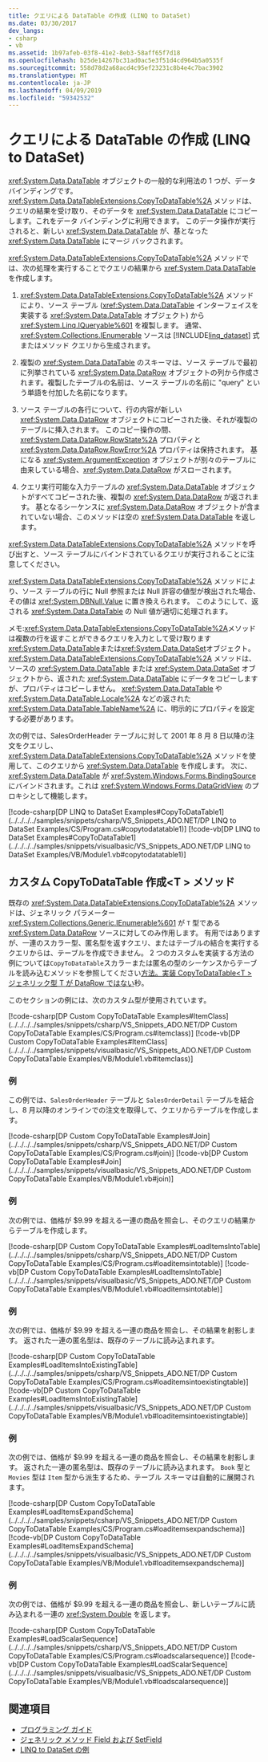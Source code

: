 ```yaml
---
title: クエリによる DataTable の作成 (LINQ to DataSet)
ms.date: 03/30/2017
dev_langs:
- csharp
- vb
ms.assetid: 1b97afeb-03f8-41e2-8eb3-58aff65f7d18
ms.openlocfilehash: b25de14267bc31ad0ac5e3f51d4cd964b5a0535f
ms.sourcegitcommit: 558d78d2a68acd4c95ef23231c8b4e4c7bac3902
ms.translationtype: MT
ms.contentlocale: ja-JP
ms.lasthandoff: 04/09/2019
ms.locfileid: "59342532"
---
```

# <a name="creating-a-datatable-from-a-query-linq-to-dataset"></a>クエリによる DataTable の作成 (LINQ to DataSet)
<xref:System.Data.DataTable> オブジェクトの一般的な利用法の 1 つが、データ バインディングです。 <xref:System.Data.DataTableExtensions.CopyToDataTable%2A> メソッドは、クエリの結果を受け取り、そのデータを <xref:System.Data.DataTable> にコピーします。これをデータ バインディングに利用できます。 このデータ操作が実行されると、新しい <xref:System.Data.DataTable> が、基となった <xref:System.Data.DataTable> にマージ バックされます。  
  
 <xref:System.Data.DataTableExtensions.CopyToDataTable%2A> メソッドでは、次の処理を実行することでクエリの結果から <xref:System.Data.DataTable> を作成します。  
  
1. <xref:System.Data.DataTableExtensions.CopyToDataTable%2A> メソッドにより、ソース テーブル (<xref:System.Data.DataTable> インターフェイスを実装する <xref:System.Data.DataTable> オブジェクト) から <xref:System.Linq.IQueryable%601> を複製します。 通常、<xref:System.Collections.IEnumerable> ソースは [!INCLUDE[linq_dataset](../../../../includes/linq-dataset-md.md)] 式またはメソッド クエリから生成されます。  
  
2. 複製の <xref:System.Data.DataTable> のスキーマは、ソース テーブルで最初に列挙されている <xref:System.Data.DataRow> オブジェクトの列から作成されます。複製したテーブルの名前は、ソース テーブルの名前に "query" という単語を付加した名前になります。  
  
3. ソース テーブルの各行について、行の内容が新しい <xref:System.Data.DataRow> オブジェクトにコピーされた後、それが複製のテーブルに挿入されます。 このコピー操作の間、<xref:System.Data.DataRow.RowState%2A> プロパティと <xref:System.Data.DataRow.RowError%2A> プロパティは保持されます。 基になる <xref:System.ArgumentException> オブジェクトが別々のテーブルに由来している場合、<xref:System.Data.DataRow> がスローされます。  
  
4. クエリ実行可能な入力テーブルの <xref:System.Data.DataTable> オブジェクトがすべてコピーされた後、複製の <xref:System.Data.DataRow> が返されます。 基となるシーケンスに <xref:System.Data.DataRow> オブジェクトが含まれていない場合、このメソッドは空の <xref:System.Data.DataTable> を返します。  
  
 <xref:System.Data.DataTableExtensions.CopyToDataTable%2A> メソッドを呼び出すと、ソース テーブルにバインドされているクエリが実行されることに注意してください。  
  
 <xref:System.Data.DataTableExtensions.CopyToDataTable%2A> メソッドにより、ソース テーブルの行に Null 参照または Null 許容の値型が検出された場合、その値は <xref:System.DBNull.Value> に置き換えられます。 このようにして、返される <xref:System.Data.DataTable> の Null 値が適切に処理されます。  
  
 メモ:<xref:System.Data.DataTableExtensions.CopyToDataTable%2A>メソッドは複数の行を返すことができるクエリを入力として受け取ります<xref:System.Data.DataTable>または<xref:System.Data.DataSet>オブジェクト。 <xref:System.Data.DataTableExtensions.CopyToDataTable%2A> メソッドは、ソースの <xref:System.Data.DataTable> または <xref:System.Data.DataSet> オブジェクトから、返された <xref:System.Data.DataTable> にデータをコピーしますが、プロパティはコピーしません。 <xref:System.Data.DataTable> や <xref:System.Data.DataTable.Locale%2A> などの返された <xref:System.Data.DataTable.TableName%2A> に、明示的にプロパティを設定する必要があります。  
  
 次の例では、SalesOrderHeader テーブルに対して 2001 年 8 月 8 日以降の注文をクエリし、<xref:System.Data.DataTableExtensions.CopyToDataTable%2A> メソッドを使用して、このクエリから <xref:System.Data.DataTable> を作成します。 次に、<xref:System.Data.DataTable> が <xref:System.Windows.Forms.BindingSource> にバインドされます。これは <xref:System.Windows.Forms.DataGridView> のプロキシとして機能します。  
  
 [!code-csharp[DP LINQ to DataSet Examples#CopyToDataTable1](../../../../samples/snippets/csharp/VS_Snippets_ADO.NET/DP LINQ to DataSet Examples/CS/Program.cs#copytodatatable1)]
 [!code-vb[DP LINQ to DataSet Examples#CopyToDataTable1](../../../../samples/snippets/visualbasic/VS_Snippets_ADO.NET/DP LINQ to DataSet Examples/VB/Module1.vb#copytodatatable1)]  
  
## <a name="creating-a-custom-copytodatatablet-method"></a>カスタム CopyToDataTable 作成\<T > メソッド  
 既存の <xref:System.Data.DataTableExtensions.CopyToDataTable%2A> メソッドは、ジェネリック パラメーター <xref:System.Collections.Generic.IEnumerable%601> が `T` 型である <xref:System.Data.DataRow> ソースに対してのみ作用します。 有用ではありますが、一連のスカラー型、匿名型を返すクエリ、またはテーブルの結合を実行するクエリからは、テーブルを作成できません。 2 つのカスタムを実装する方法の例については`CopyToDataTable`スカラーまたは匿名の型のシーケンスからテーブルを読み込むメソッドを参照してください[方法。実装 CopyToDataTable\<T > ジェネリック型 T が DataRow ではない](../../../../docs/framework/data/adonet/implement-copytodatatable-where-type-not-a-datarow.md)秒。  
  
 このセクションの例には、次のカスタム型が使用されています。  
  
 [!code-csharp[DP Custom CopyToDataTable Examples#ItemClass](../../../../samples/snippets/csharp/VS_Snippets_ADO.NET/DP Custom CopyToDataTable Examples/CS/Program.cs#itemclass)]
 [!code-vb[DP Custom CopyToDataTable Examples#ItemClass](../../../../samples/snippets/visualbasic/VS_Snippets_ADO.NET/DP Custom CopyToDataTable Examples/VB/Module1.vb#itemclass)]  
  
### <a name="example"></a>例  
 この例では、`SalesOrderHeader` テーブルと `SalesOrderDetail` テーブルを結合し、8 月以降のオンラインでの注文を取得して、クエリからテーブルを作成します。  
  
 [!code-csharp[DP Custom CopyToDataTable Examples#Join](../../../../samples/snippets/csharp/VS_Snippets_ADO.NET/DP Custom CopyToDataTable Examples/CS/Program.cs#join)]
 [!code-vb[DP Custom CopyToDataTable Examples#Join](../../../../samples/snippets/visualbasic/VS_Snippets_ADO.NET/DP Custom CopyToDataTable Examples/VB/Module1.vb#join)]  
  
### <a name="example"></a>例  
 次の例では、価格が $9.99 を超える一連の商品を照会し、そのクエリの結果からテーブルを作成します。  
  
 [!code-csharp[DP Custom CopyToDataTable Examples#LoadItemsIntoTable](../../../../samples/snippets/csharp/VS_Snippets_ADO.NET/DP Custom CopyToDataTable Examples/CS/Program.cs#loaditemsintotable)]
 [!code-vb[DP Custom CopyToDataTable Examples#LoadItemsIntoTable](../../../../samples/snippets/visualbasic/VS_Snippets_ADO.NET/DP Custom CopyToDataTable Examples/VB/Module1.vb#loaditemsintotable)]  
  
### <a name="example"></a>例  
 次の例では、価格が $9.99 を超える一連の商品を照会し、その結果を射影します。 返された一連の匿名型は、既存のテーブルに読み込まれます。  
  
 [!code-csharp[DP Custom CopyToDataTable Examples#LoadItemsIntoExistingTable](../../../../samples/snippets/csharp/VS_Snippets_ADO.NET/DP Custom CopyToDataTable Examples/CS/Program.cs#loaditemsintoexistingtable)]
 [!code-vb[DP Custom CopyToDataTable Examples#LoadItemsIntoExistingTable](../../../../samples/snippets/visualbasic/VS_Snippets_ADO.NET/DP Custom CopyToDataTable Examples/VB/Module1.vb#loaditemsintoexistingtable)]  
  
### <a name="example"></a>例  
 次の例では、価格が $9.99 を超える一連の商品を照会し、その結果を射影します。 返された一連の匿名型は、既存のテーブルに読み込まれます。 `Book` 型と `Movies` 型は `Item` 型から派生するため、テーブル スキーマは自動的に展開されます。  
  
 [!code-csharp[DP Custom CopyToDataTable Examples#LoadItemsExpandSchema](../../../../samples/snippets/csharp/VS_Snippets_ADO.NET/DP Custom CopyToDataTable Examples/CS/Program.cs#loaditemsexpandschema)]
 [!code-vb[DP Custom CopyToDataTable Examples#LoadItemsExpandSchema](../../../../samples/snippets/visualbasic/VS_Snippets_ADO.NET/DP Custom CopyToDataTable Examples/VB/Module1.vb#loaditemsexpandschema)]  
  
### <a name="example"></a>例  
 次の例では、価格が $9.99 を超える一連の商品を照会し、新しいテーブルに読み込まれる一連の <xref:System.Double> を返します。  
  
 [!code-csharp[DP Custom CopyToDataTable Examples#LoadScalarSequence](../../../../samples/snippets/csharp/VS_Snippets_ADO.NET/DP Custom CopyToDataTable Examples/CS/Program.cs#loadscalarsequence)]
 [!code-vb[DP Custom CopyToDataTable Examples#LoadScalarSequence](../../../../samples/snippets/visualbasic/VS_Snippets_ADO.NET/DP Custom CopyToDataTable Examples/VB/Module1.vb#loadscalarsequence)]  
  
## <a name="see-also"></a>関連項目

- [プログラミング ガイド](../../../../docs/framework/data/adonet/programming-guide-linq-to-dataset.md)
- [ジェネリック メソッド Field および SetField](../../../../docs/framework/data/adonet/generic-field-and-setfield-methods-linq-to-dataset.md)
- [LINQ to DataSet の例](../../../../docs/framework/data/adonet/linq-to-dataset-examples.md)
